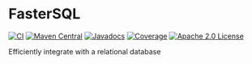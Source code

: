 FasterSQL
=========

[![CI](https://github.com/torand/FasterSL/actions/workflows/continuous-integration.yml/badge.svg)](https://github.com/torand/FasterSQL/actions/workflows/continuous-integration.yml)
[![Maven Central](https://img.shields.io/maven-central/v/io.github.torand/fastersql.svg?label=maven%20central)](https://central.sonatype.com/artifact/io.github.torand/fastersql)
[![Javadocs](https://javadoc.io/badge2/io.github.torand/fastersql/javadoc.svg)](https://javadoc.io/doc/io.github.torand/fastersql)
[![Coverage](https://coveralls.io/repos/github/torand/FasterSQL/badge.svg?branch=main)](https://coveralls.io/github/torand/FasterSQL?branch=main)
[![Apache 2.0 License](https://img.shields.io/badge/license-Apache%202.0-orange)](LICENSE)

Efficiently integrate with a relational database
